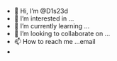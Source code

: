 - 👋 Hi, I’m @D1s23d
- 👀 I’m interested in ...
- 🌱 I’m currently learning ...
- 💞️ I’m looking to collaborate on ...
- 📫 How to reach me ...email
- 

<!---
D1s23d/D1s23d is a ✨ special ✨ repository because its `README.md` (this file) appears on your GitHub profile.
You can click the Preview link to take a look at your changes.
---
